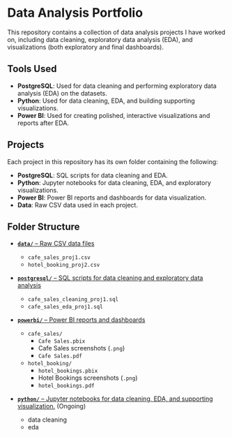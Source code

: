 # Data Analysis Portfolio

This repository contains a collection of data analysis projects I have worked on, including data cleaning, exploratory data analysis (EDA), and visualizations (both exploratory and final dashboards).

## Tools Used
- **PostgreSQL**: Used for data cleaning and performing exploratory data analysis (EDA) on the datasets.
- **Python**: Used for data cleaning, EDA, and building supporting visualizations.
- **Power BI**: Used for creating polished, interactive visualizations and reports after EDA.

## Projects
Each project in this repository has its own folder containing the following:
- **PostgreSQL**: SQL scripts for data cleaning and EDA.
- **Python**: Jupyter notebooks for data cleaning, EDA, and exploratory visualizations.
- **Power BI**: Power BI reports and dashboards for data visualization.
- **Data**: Raw CSV data used in each project.

## Folder Structure

- [**`data/`** – Raw CSV data files](https://github.com/FeaInGithub/data-analysis/tree/main/data)  
  - `cafe_sales_proj1.csv`  
  - `hotel_booking_proj2.csv`

- [**`postgresql/`** – SQL scripts for data cleaning and exploratory data analysis](https://github.com/FeaInGithub/data-analysis/tree/main/postgresql)  
  - `cafe_sales_cleaning_proj1.sql`  
  - `cafe_sales_eda_proj1.sql`

- [**`powerbi/`** – Power BI reports and dashboards](https://github.com/FeaInGithub/data-analysis/tree/main/powerbi)  
  - `cafe_sales/`  
    - `Cafe Sales.pbix`  
    - Cafe Sales screenshots (`.png`)  
    - `Cafe Sales.pdf`  
  - `hotel_booking/`  
    - `hotel_bookings.pbix`  
    - Hotel Bookings screenshots (`.png`)  
    - `hotel_bookings.pdf`
- [**`python/`** – Jupyter notebooks for data cleaning, EDA, and supporting visualization.](https://github.com/FeaInGithub/data-analysis/tree/main/python) (Ongoing)
  - data cleaning
  - eda
